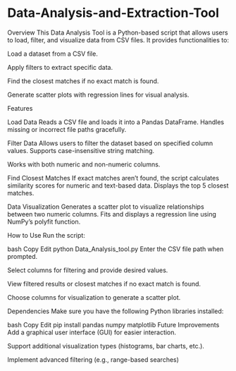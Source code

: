 # Data-Analysis-and-Extraction-Tool

Overview This Data Analysis Tool is a Python-based script that allows users to load, filter, and visualize data from CSV files. It provides functionalities to:

Load a dataset from a CSV file.

Apply filters to extract specific data.

Find the closest matches if no exact match is found.

Generate scatter plots with regression lines for visual analysis.

Features

Load Data Reads a CSV file and loads it into a Pandas DataFrame.
Handles missing or incorrect file paths gracefully.

Filter Data Allows users to filter the dataset based on specified column values.
Supports case-insensitive string matching.

Works with both numeric and non-numeric columns.

Find Closest Matches If exact matches aren’t found, the script calculates similarity scores for numeric and text-based data.
Displays the top 5 closest matches.

Data Visualization Generates a scatter plot to visualize relationships between two numeric columns.
Fits and displays a regression line using NumPy’s polyfit function.

How to Use Run the script:

bash Copy Edit python Data_Analysis_tool.py Enter the CSV file path when prompted.

Select columns for filtering and provide desired values.

View filtered results or closest matches if no exact match is found.

Choose columns for visualization to generate a scatter plot.

Dependencies Make sure you have the following Python libraries installed:

bash Copy Edit pip install pandas numpy matplotlib Future Improvements Add a graphical user interface (GUI) for easier interaction.

Support additional visualization types (histograms, bar charts, etc.).

Implement advanced filtering (e.g., range-based searches)
